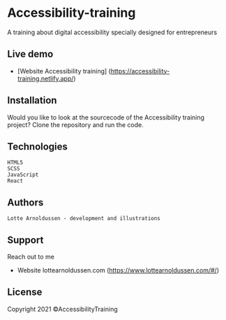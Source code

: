 # Accessibility-training
A training about digital accessibility specially designed for entrepreneurs

## Live demo
* [Website Accessibility training] (https://accessibility-training.netlify.app/)

## Installation
Would you like to look at the sourcecode of the Accessibility training project? Clone the repository and run the code.

## Technologies
    HTML5
    SCSS
    JavaScript
    React

## Authors
    Lotte Arnoldussen - development and illustrations

## Support
Reach out to me
* Website lottearnoldussen.com (https://www.lottearnoldussen.com/#/)

## License
Copyright 2021 ©AccessibilityTraining
